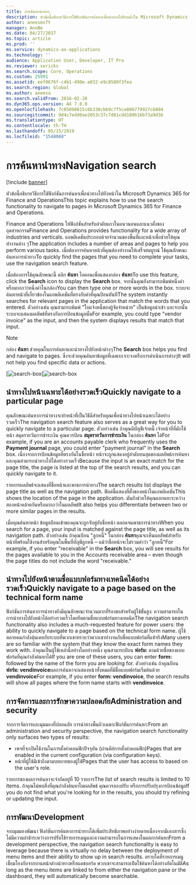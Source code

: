 ```yaml
---
title: การค้นหานำทาง
description: หัวข้อนี้อธิบายวิธีการใช้ฟังก์ชันการค้นหาเพื่อนำทางไปยังหน้าใน Microsoft Dynamics 365 for Finance and Operations
author: aneesmsft
manager: AnnBe
ms.date: 04/27/2017
ms.topic: article
ms.prod: ''
ms.service: dynamics-ax-applications
ms.technology: ''
audience: Application User, Developer, IT Pro
ms.reviewer: sericks
ms.search.scope: Core, Operations
ms.custom: 25991
ms.assetid: eef0676f-c4b1-490e-a032-e9c8580f3fea
ms.search.region: Global
ms.author: aneesa
ms.search.validFrom: 2016-02-28
ms.dyn365.ops.version: AX 7.0.0
ms.openlocfilehash: 7c05098815c6b330cbb9c7f5ce886779927c6804
ms.sourcegitcommit: 9d4c7edd0ae2053c37c7d81cdd180b16bf3a9d3b
ms.translationtype: HT
ms.contentlocale: th-TH
ms.lasthandoff: 05/15/2019
ms.locfileid: "1548068"
---
```

# <a name="navigation-search"></a><span data-ttu-id="75e9d-103">การค้นหานำทาง</span><span class="sxs-lookup"><span data-stu-id="75e9d-103">Navigation search</span></span>

[!include [banner](../includes/banner.md)]

<span data-ttu-id="75e9d-104">หัวข้อนี้อธิบายวิธีการใช้ฟังก์ชันการค้นหาเพื่อนำทางไปยังหน้าใน Microsoft Dynamics 365 for Finance and Operations</span><span class="sxs-lookup"><span data-stu-id="75e9d-104">This topic explains how to use the search functionality to navigate to pages in Microsoft Dynamics 365 for Finance and Operations.</span></span>

<span data-ttu-id="75e9d-105">Finance and Operations ให้ฟังก์ชันสำหรับลำดับแถวในแนวนอนและแนวตั้งของอุตสาหกรรม</span><span class="sxs-lookup"><span data-stu-id="75e9d-105">Finance and Operations provides functionality for a wide array of industries and verticals.</span></span> <span data-ttu-id="75e9d-106">แอพลิเคชันประกอบด้วยจำนวนของพื้นที่และหน้าเพื่อช่วยให้คุณทำงานต่าง ๆ</span><span class="sxs-lookup"><span data-stu-id="75e9d-106">The application includes a number of areas and pages to help you perform various tasks.</span></span> <span data-ttu-id="75e9d-107">เมื่อต้องการค้นหาหน้าที่คุณต้องทำงานให้เสร็จสมบูรณ์ ใช้คุณลักษณะค้นหาการนำทาง</span><span class="sxs-lookup"><span data-stu-id="75e9d-107">To quickly find the pages that you need to complete your tasks, use the navigation search feature.</span></span>

<span data-ttu-id="75e9d-108">เมื่อต้องการใช้คุณลักษณะนี้ คลิก **ค้นหา** ไอคอนเพื่อแสดงกล่อง **ค้นหา**</span><span class="sxs-lookup"><span data-stu-id="75e9d-108">To use this feature, click the **Search** icon to display the **Search** box.</span></span> <span data-ttu-id="75e9d-109">จากนั้นคุณยังสามารถพิมพ์หนึ่งคำหรือมากกว่าหนึ่งคำในกล่อง</span><span class="sxs-lookup"><span data-stu-id="75e9d-109">You can then type one or more words in the box.</span></span> <span data-ttu-id="75e9d-110">ระบบจะค้นหาหน้าที่เกี่ยวข้องในแอพลิเคชันที่ตรงกับคำที่คุณป้อนทันที</span><span class="sxs-lookup"><span data-stu-id="75e9d-110">The system instantly searches for relevant pages in the application that match the words that you entered.</span></span> <span data-ttu-id="75e9d-111">ตัวอย่างเช่น คุณสามารถพิมพ์ "ใบแจ้งหนี้ของผู้จัดจำหน่าย" เป็นข้อมูลนำเข้า และจากนั้น ระบบจะแสดงผลลัพธ์ที่ตรงกับการป้อนข้อมูลนั้น</span><span class="sxs-lookup"><span data-stu-id="75e9d-111">For example, you could type "vendor invoice" as the input, and then the system displays results that match that input.</span></span>

> [!NOTE]
> <span data-ttu-id="75e9d-112">กล่อง **ค้นหา** ช่วยคุณในการค้นหาและนำทางไปยังหน้าต่างๆ</span><span class="sxs-lookup"><span data-stu-id="75e9d-112">The **Search** box helps you find and navigate to pages.</span></span> <span data-ttu-id="75e9d-113">ซึ่งจะช่วยคุณค้นหาข้อมูลที่เฉพาะเจาะจงหรือการดำเนินการต่างๆ</span><span class="sxs-lookup"><span data-stu-id="75e9d-113">It will not help you find specific data or actions.</span></span>

<span data-ttu-id="75e9d-114">[![search-box](media/navigation-search.png "กล่องค้นหา")</span><span class="sxs-lookup"><span data-stu-id="75e9d-114">[![search-box](media/navigation-search.png "Search box")</span></span>

## <a name="quickly-navigate-to-a-particular-page"></a><span data-ttu-id="75e9d-115">นำทางไปหน้าเฉพาะได้อย่างรวดเร็ว</span><span class="sxs-lookup"><span data-stu-id="75e9d-115">Quickly navigate to a particular page</span></span>

<span data-ttu-id="75e9d-116">คุณลักษณะค้นหาการนำทางจะทำหน้าที่เป็นวิธีดีสำหรับคุณเพื่อนำทางไปหน้าเฉพาะได้อย่างรวดเร็ว</span><span class="sxs-lookup"><span data-stu-id="75e9d-116">The navigation search feature also serves as a great way for you to quickly navigate to a particular page.</span></span> <span data-ttu-id="75e9d-117">ตัวอย่างเช่น ถ้าคุณมีบัญชีเจ้าหนี้ เจ้าหน้าที่ที่มักใช้หน้า สมุดรายวันการชำระเงิน คุณควรป้อน **สมุดรายวันการชำระเงิน** ในกล่อง **ค้นหา** ได้</span><span class="sxs-lookup"><span data-stu-id="75e9d-117">For example, if you are an accounts payable clerk who frequently uses the **Payment journal** page, you could enter "payment journal" in the **Search** box.</span></span> <span data-ttu-id="75e9d-118">เนื่องจากการป้อนข้อมูลที่ตรงกันในชื่อหน้า หน้าจะถูกแสดงอยู่ลำดับบนสุดของผลลัพธ์การค้นหา และคุณสามารถนำทางไปได้อย่างรวดเร็ว</span><span class="sxs-lookup"><span data-stu-id="75e9d-118">Because the input is an exact match for the page title, the page is listed at the top of the search results, and you can quickly navigate to it.</span></span>

<span data-ttu-id="75e9d-119">รายการผลลัพธ์จะแสดงที่ชื่อหน้าและพาธการนำทาง</span><span class="sxs-lookup"><span data-stu-id="75e9d-119">The search results list displays the page title as well as the navigation path.</span></span> <span data-ttu-id="75e9d-120">ฟิลด์นี้แสดงที่ตั้งของหน้าในแอพลิเคชัน</span><span class="sxs-lookup"><span data-stu-id="75e9d-120">This shows the location of the page in the application.</span></span> <span data-ttu-id="75e9d-121">มันยังช่วยให้คุณแยกแยะระหว่างสองหน้าคล้ายกันหรือมากกว่าในผลลัพธ์</span><span class="sxs-lookup"><span data-stu-id="75e9d-121">It also helps you differentiate between two or more similar pages in the results.</span></span>

<span data-ttu-id="75e9d-122">เมื่อคุณค้นหาหน้า ข้อมูลป้อนเข้าของคุณจะถูกจับคู่กับชื่อหน้า ตลอดจนพาธการนำทาง</span><span class="sxs-lookup"><span data-stu-id="75e9d-122">When you search for a page, your input is matched against the page title, as well as its navigation path.</span></span> <span data-ttu-id="75e9d-123">ตัวอย่างเช่น ถ้าคุณป้อน "ลูกหนี้" ในกล่อง **ค้นหา**คุณจะเห็นผลลัพธ์สำหรับหน้าที่พร้อมใช้งานสำหรับคุณในพื้นที่บัญชีลูกหนี้ – แม้ว่าชื่อหน้าจะไม่รวมคำว่า "ลูกหนี้"</span><span class="sxs-lookup"><span data-stu-id="75e9d-123">For example, if you enter "receivable" in the **Search** box, you will see results for the pages available to you in the Accounts receivable area – even though the page titles do not include the word "receivable."</span></span>

## <a name="quickly-navigate-to-a-page-based-on-the-technical-form-name"></a><span data-ttu-id="75e9d-124">นำทางไปยังหน้าตามชื่อแบบฟอร์มทางเทคนิคได้อย่างรวดเร็ว</span><span class="sxs-lookup"><span data-stu-id="75e9d-124">Quickly navigate to a page based on the technical form name</span></span>

<span data-ttu-id="75e9d-125">ฟังก์ชันการค้นหาการนำทางยังมีคุณลักษณะจำนวนมากที่ร้องขอสำหรับผู้ใช้ขั้นสูง: ความสามารถในการนำทางไปยังหน้าได้อย่างรวดเร็วโดยยึดตามชื่อแบบฟอร์มทางเทคนิค</span><span class="sxs-lookup"><span data-stu-id="75e9d-125">The navigation search functionality also includes a much-requested feature for power users: the ability to quickly navigate to a page based on the technical form name.</span></span> <span data-ttu-id="75e9d-126">ผู้ใช้หลายคนกำลังคุ้นเคยกับระบบที่พวกเขาทราบว่าพวกเขาทำงานกับชื่อแบบฟอร์มที่แท้จริง</span><span class="sxs-lookup"><span data-stu-id="75e9d-126">Many users are so familiar with the system that they know the exact form names they work with.</span></span> <span data-ttu-id="75e9d-127">ถ้าคุณเป็นผู้ใช้เหล่านี้อย่างใดอย่างหนึ่ง คุณสามารถป้อน **ฟอร์ม:** ตามด้วยชื่อของแบบฟอร์มที่คุณกำลังค้นหาได้</span><span class="sxs-lookup"><span data-stu-id="75e9d-127">If you are one of these users, you can enter **form:** followed by the name of the form you are looking for.</span></span> <span data-ttu-id="75e9d-128">ตัวอย่างเช่น ถ้าคุณป้อน **ฟอร์ม: vendinvoice**ผลการค้นหาจะแสดงหน้าทั้งหมดที่มีชื่อแบบฟอร์มเริ่มต้นด้วย **vendinvoice**</span><span class="sxs-lookup"><span data-stu-id="75e9d-128">For example, if you enter **form: vendinvoice**, the search results will show all pages where the form name starts with **vendinvoice**.</span></span>

## <a name="administration-and-security"></a><span data-ttu-id="75e9d-129">การจัดการและการรักษาความปลอดภัย</span><span class="sxs-lookup"><span data-stu-id="75e9d-129">Administration and security</span></span>

<span data-ttu-id="75e9d-130">จากการจัดการและมุมมองที่ปลอดภัย การนำทางพื้นผิวเฉพาะฟังก์ชันการค้นหา:</span><span class="sxs-lookup"><span data-stu-id="75e9d-130">From an administration and security perspective, the navigation search functionality only surfaces two types of results:</span></span>

- <span data-ttu-id="75e9d-131">เพจที่จะเปิดใช้งานในการตั้งค่าคอนฟิกปัจจุบัน (ผ่านคีย์การตั้งค่าคอนฟิก)</span><span class="sxs-lookup"><span data-stu-id="75e9d-131">Pages that are enabled in the current configuration (via configuration keys).</span></span>
- <span data-ttu-id="75e9d-132">หน้าที่ผู้ใช้มีเข้าถึงตามบทบาทของผู้ใช้</span><span class="sxs-lookup"><span data-stu-id="75e9d-132">Pages that the user has access to based on the user's role.</span></span>

<span data-ttu-id="75e9d-133">รายการของผลการค้นหาจะจำกัดอยู่ที่ 10 รายการ</span><span class="sxs-lookup"><span data-stu-id="75e9d-133">The list of search results is limited to 10 items.</span></span> <span data-ttu-id="75e9d-134">ถ้าคุณไม่พบสิ่งที่คุณกำลังค้นหาในผลลัพธ์ คุณควรลองปรับ หรือการปรับปรุงการป้อนข้อมูล</span><span class="sxs-lookup"><span data-stu-id="75e9d-134">If you do not find what you're looking for in the results, you should try refining or updating the input.</span></span>

## <a name="development"></a><span data-ttu-id="75e9d-135">การพัฒนา</span><span class="sxs-lookup"><span data-stu-id="75e9d-135">Development</span></span>

<span data-ttu-id="75e9d-136">จากมุมมองพัฒนา ฟังก์ชันการค้นหาการนำทางได้เพิ่มประสิทธิภาพอย่างง่ายดายเนื่องจากมีเอกสารซึ่งไม่มีความล่าช้าระหว่างการปรับใช้รายการเมนูและความสามารถในการแสดงในผลการค้นหา</span><span class="sxs-lookup"><span data-stu-id="75e9d-136">From a development perspective, the navigation search functionality is easy to leverage because there is virtually no delay between the deployment of menu items and their ability to show up in search results.</span></span> <span data-ttu-id="75e9d-137">ตราบใดที่รายการเมนูเชื่อมโยงกับจากบานหน้าต่างนำทางหรือแดชบอร์ด พวกเขาจะสามารถเปิดใช้ค้นหาได้อย่างอัตโนมัติ</span><span class="sxs-lookup"><span data-stu-id="75e9d-137">As long as the menu items are linked to from either the navigation pane or the dashboard, they will automatically become searchable.</span></span>

